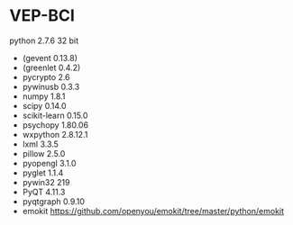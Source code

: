 # VEP-BCI

python 2.7.6 32 bit

* (gevent 0.13.8)
* (greenlet 0.4.2)
* pycrypto 2.6
* pywinusb 0.3.3
* numpy 1.8.1
* scipy 0.14.0
* scikit-learn 0.15.0
* psychopy 1.80.06
* wxpython  2.8.12.1
* lxml 3.3.5
* pillow 2.5.0
* pyopengl 3.1.0
* pyglet 1.1.4
* pywin32 219
* PyQT 4.11.3
* pyqtgraph 0.9.10
* emokit https://github.com/openyou/emokit/tree/master/python/emokit
